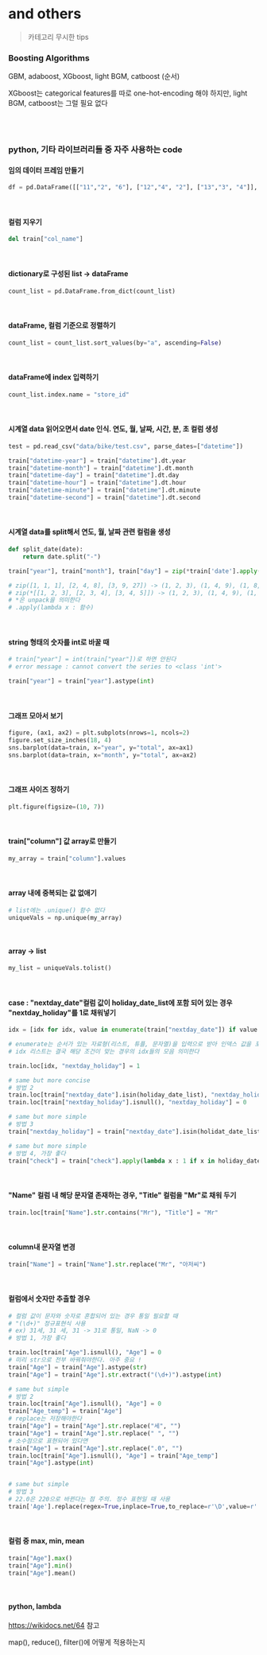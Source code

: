 #  and others

> 카테고리 무시한 tips



### Boosting Algorithms

GBM, adaboost, XGboost, light BGM, catboost (순서)

XGboost는 categorical features를 따로 one-hot-encoding 해야 하지만, light BGM, catboost는 그럴 필요 없다

</br>

</br>



### python, 기타 라이브러리들 중 자주 사용하는 code

#### 임의 데이터 프레임 만들기

```python
df = pd.DataFrame([["11","2", "6"], ["12","4", "2"], ["13","3", "4"]], columns=["ix","a", "b"])
```

</br>

#### 컬럼 지우기

```python
del train["col_name"]
```

</br>

#### dictionary로 구성된 list -> dataFrame

```python
count_list = pd.DataFrame.from_dict(count_list)
```

</br>

#### dataFrame, 컬럼 기준으로 정렬하기

```python
count_list = count_list.sort_values(by="a", ascending=False)
```

</br>

#### dataFrame에 index 입력하기

```python
count_list.index.name = "store_id"
```

</br>

#### 시계열 data 읽어오면서 date 인식. 연도, 월, 날짜, 시간, 분, 초 컬럼 생성

```python
test = pd.read_csv("data/bike/test.csv", parse_dates=["datetime"])

train["datetime-year"] = train["datetime"].dt.year
train["datetime-month"] = train["datetime"].dt.month
train["datetime-day"] = train["datetime"].dt.day
train["datetime-hour"] = train["datetime"].dt.hour
train["datetime-minute"] = train["datetime"].dt.minute
train["datetime-second"] = train["datetime"].dt.second
```

</br>

#### 시계열 data를 split해서 연도, 월, 날짜 관련 컬럼을 생성

```python
def split_date(date):
    return date.split("-")
```

```python
train["year"], train["month"], train["day"] = zip(*train['date'].apply(lambda x: split_date(x)))

# zip([1, 1, 1], [2, 4, 8], [3, 9, 27]) -> (1, 2, 3), (1, 4, 9), (1, 8, 27)
# zip(*[[1, 2, 3], [2, 3, 4], [3, 4, 5]]) -> (1, 2, 3), (1, 4, 9), (1, 8, 27)
# *은 unpack을 의미한다
# .apply(lambda x : 함수)
```

</br>

#### string 형태의 숫자를 int로 바꿀 때

```python
# train["year"] = int(train["year"])로 하면 안된다
# error message : cannot convert the series to <class 'int'>

train["year"] = train["year"].astype(int)
```

</br>

#### 그래프 모아서 보기

```python
figure, (ax1, ax2) = plt.subplots(nrows=1, ncols=2)
figure.set_size_inches(18, 4)
sns.barplot(data=train, x="year", y="total", ax=ax1)
sns.barplot(data=train, x="month", y="total", ax=ax2)
```

</br>

#### 그래프 사이즈 정하기

```python
plt.figure(figsize=(10, 7))
```

</br>

#### train["column"] 값 array로 만들기

```python
my_array = train["column"].values
```

</br>

#### array 내에 중복되는 값 없애기

```python
# list에는 .unique() 함수 없다
uniqueVals = np.unique(my_array)
```

</br>

#### array -> list

```python
my_list = uniqueVals.tolist()
```

</br>

#### case : "nextday_date"컬럼 값이 holiday_date_list에 포함 되어 있는 경우 "nextday_holiday"를 1로 채워넣기

```python
idx = [idx for idx, value in enumerate(train["nextday_date"]) if value in holiday_date_list]

# enumerate는 순서가 있는 자료형(리스트, 튜플, 문자열)을 입력으로 받아 인덱스 값을 포함하는 enumerate 객체를 리턴한다
# idx 리스트는 결국 해당 조건이 맞는 경우의 idx들의 모음 의미한다

train.loc[idx, "nextday_holiday"] = 1
```

```python
# same but more concise
# 방법 2
train.loc[train["nextday_date"].isin(holiday_date_list), "nextday_holiday"] = 1
train.loc[train["nextday_holiday"].isnull(), "nextday_holiday"] = 0

# same but more simple
# 방법 3
train["nextday_holiday"] = train["nextday_date"].isin(holidat_date_list).astype(int)

# same but more simple
# 방법 4, 가장 좋다
train["check"] = train["check"].apply(lambda x : 1 if x in holiday_date_list else 0)
```

</br>

#### "Name" 컬럼 내 해당 문자열 존재하는 경우, "Title" 컬럼을 "Mr"로 채워 두기

```python
train.loc[train["Name"].str.contains("Mr"), "Title"] = "Mr"
```

</br>

#### column내 문자열 변경

```python
train["Name"] = train["Name"].str.replace("Mr", "아저씨")
```

</br>

#### 컬럼에서 숫자만 추출할 경우

```python
# 컬럼 값이 문자와 숫자로 혼합되어 있는 경우 통일 필요할 때
# "(\d+)" 정규표현식 사용
# ex) 31세, 31 세, 31 -> 31로 통일, NaN -> 0
# 방법 1, 가장 좋다

train.loc[train["Age"].isnull(), "Age"] = 0
# 미리 str으로 전부 바꿔줘야한다. 아주 중요 !
train["Age"] = train["Age"].astype(str)
train["Age"] = train["Age"].str.extract("(\d+)").astype(int)

# same but simple
# 방법 2
train.loc[train["Age"].isnull(), "Age"] = 0
train["Age_temp"] = train["Age"]
# replace는 저장해야한다
train["Age"] = train["Age"].str.replace("세", "")
train["Age"] = train["Age"].str.replace(" ", "")
# 소수점으로 표현되어 있다면
train["Age"] = train["Age"].str.replace(".0", "")
train.loc[train["Age"].isnull(), "Age"] = train["Age_temp"]
train["Age"].astype(int)


# same but simple
# 방법 3
# 22.0은 220으로 바뀐다는 점 주의. 정수 표현일 때 사용
train['Age'].replace(regex=True,inplace=True,to_replace=r'\D',value=r'')
```

</br>

#### 컬럼 중 max, min, mean

```python
train["Age"].max()
train["Age"].min()
train["Age"].mean()
```

</br>

#### python, lambda

https://wikidocs.net/64 참고

map(), reduce(), filter()에 어떻게 적용하는지



